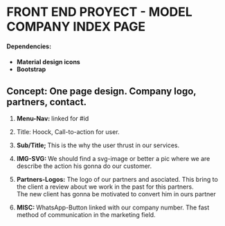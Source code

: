 <h1>FRONT END PROYECT - MODEL COMPANY INDEX PAGE </h1>

<h4>Dependencies:<h4>
<ul>
<li>Material design icons</li>
<li>Bootstrap</li>
</ul>

<h2>Concept: One page design. Company logo, partners, contact.</h2>

<ol>
  
<li><p><strong> Menu-Nav: </strong>linked for #id</p></li>

<li><p<strong> Title: </strong>Hoock, Call-to-action for user.</p></li>

<li><p><strong> Sub/Title; </strong>This is the why the user thrust in our services.</p></li>

<li><p><strong> IMG-SVG: </strong>We should find a svg-image or better a pic where we are describe the action his gonna do our customer.</p></li>

<li><p><strong> Partners-Logos:</strong> The logo of our partners and asociated. This bring to the client a review about we work in the past for this partners.<br>
The new client has gonna be motivated to convert him in ours partner</p></li>

<li><p><strong> MISC: </strong>WhatsApp-Button linked with our company number. The fast method of communication in the marketing field.</p></li>

</ol>
